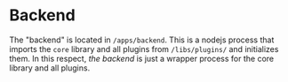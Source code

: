 # Backend

The "backend" is located in `/apps/backend`. This is a nodejs process that imports the `core` library and all plugins from `/libs/plugins/` and initializes them. In this respect, <i>the backend</i> is just a wrapper process for the core library and all plugins.